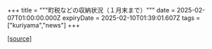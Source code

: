 +++
title = """町税などの収納状況（１月末まで）"""
date = 2025-02-07T01:00:00.000Z
expiryDate = 2025-02-10T01:39:01.607Z
tags = ["kuriyama","news"]
+++


[[source]](https://www.town.kuriyama.hokkaido.jp/soshiki/35/946.html)
